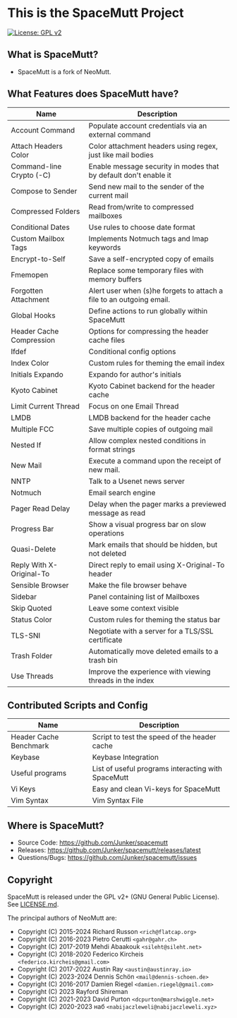 # This is the SpaceMutt Project

[![License: GPL v2](https://img.shields.io/badge/License-GPL%20v2-blue.svg)](https://github.com/Junker/spacemutt/blob/main/LICENSE.md "Copyright Statement")

## What is SpaceMutt?

* SpaceMutt is a fork of NeoMutt.

## What Features does SpaceMutt have?

| Name                     | Description
| ------------------------ | ------------------------------------------------------
| Account Command          | Populate account credentials via an external command
| Attach Headers Color     | Color attachment headers using regex, just like mail bodies
| Command-line Crypto (-C) | Enable message security in modes that by default don't enable it
| Compose to Sender        | Send new mail to the sender of the current mail
| Compressed Folders       | Read from/write to compressed mailboxes
| Conditional Dates        | Use rules to choose date format
| Custom Mailbox Tags      | Implements Notmuch tags and Imap keywords
| Encrypt-to-Self          | Save a self-encrypted copy of emails
| Fmemopen                 | Replace some temporary files with memory buffers
| Forgotten Attachment     | Alert user when (s)he forgets to attach a file to an outgoing email.
| Global Hooks             | Define actions to run globally within SpaceMutt
| Header Cache Compression | Options for compressing the header cache files
| Ifdef                    | Conditional config options
| Index Color              | Custom rules for theming the email index
| Initials Expando         | Expando for author's initials
| Kyoto Cabinet            | Kyoto Cabinet backend for the header cache
| Limit Current Thread     | Focus on one Email Thread
| LMDB                     | LMDB backend for the header cache
| Multiple FCC             | Save multiple copies of outgoing mail
| Nested If                | Allow complex nested conditions in format strings
| New Mail                 | Execute a command upon the receipt of new mail.
| NNTP                     | Talk to a Usenet news server
| Notmuch                  | Email search engine
| Pager Read Delay         | Delay when the pager marks a previewed message as read
| Progress Bar             | Show a visual progress bar on slow operations
| Quasi-Delete             | Mark emails that should be hidden, but not deleted
| Reply With X-Original-To | Direct reply to email using X-Original-To header
| Sensible Browser         | Make the file browser behave
| Sidebar                  | Panel containing list of Mailboxes
| Skip Quoted              | Leave some context visible
| Status Color             | Custom rules for theming the status bar
| TLS-SNI                  | Negotiate with a server for a TLS/SSL certificate
| Trash Folder             | Automatically move deleted emails to a trash bin
| Use Threads              | Improve the experience with viewing threads in the index

## Contributed Scripts and Config

| Name                   | Description
| ---------------------- | ---------------------------------------------
| Header Cache Benchmark | Script to test the speed of the header cache
| Keybase                | Keybase Integration
| Useful programs        | List of useful programs interacting with SpaceMutt
| Vi Keys                | Easy and clean Vi-keys for SpaceMutt
| Vim Syntax             | Vim Syntax File


## Where is SpaceMutt?

- Source Code:     https://github.com/Junker/spacemutt
- Releases:        https://github.com/Junker/spacemutt/releases/latest
- Questions/Bugs:  https://github.com/Junker/spacemutt/issues

## Copyright

SpaceMutt is released under the GPL v2+ (GNU General Public License).
See [LICENSE.md](LICENSE.md).

The principal authors of NeoMutt are:

- Copyright (C) 2015-2024 Richard Russon `<rich@flatcap.org>`
- Copyright (C) 2016-2023 Pietro Cerutti `<gahr@gahr.ch>`
- Copyright (C) 2017-2019 Mehdi Abaakouk `<sileht@sileht.net>`
- Copyright (C) 2018-2020 Federico Kircheis `<federico.kircheis@gmail.com>`
- Copyright (C) 2017-2022 Austin Ray `<austin@austinray.io>`
- Copyright (C) 2023-2024 Dennis Schön `<mail@dennis-schoen.de>`
- Copyright (C) 2016-2017 Damien Riegel `<damien.riegel@gmail.com>`
- Copyright (C) 2023      Rayford Shireman
- Copyright (C) 2021-2023 David Purton `<dcpurton@marshwiggle.net>`
- Copyright (C) 2020-2023 наб `<nabijaczleweli@nabijaczleweli.xyz>`

